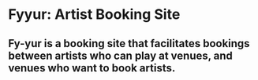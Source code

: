 # Fyyur: Artist Booking Site
## Fy-yur is a booking site that facilitates bookings between artists who can play at venues, and venues who want to book artists.
